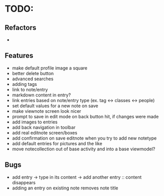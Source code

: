 # TODO:

## Refactors
-

## Features
- make default profile image a square
- better delete button
- advanced searches
- adding tags
- link to note/entry
- markdown content in entry?
- link entries based on note/entry type (ex. tag <-> classes <-> people)
- set default values for a new note on save
- make viewnote screen look nicer
- prompt to save in edit mode on back button hit, if changes were made
- add images to entries
- add back navigation in toolbar
- add real editnote screen/boxes
- add confirmation on save editnote when you try to add new notetype
- add default entries for pictures and the like
- move notecollection out of base activity and into a base viewmodel?

## Bugs
- add entry -> type in its content -> add another entry :: content disappears
- adding an entry on existing note removes note title
